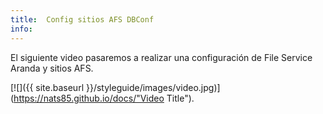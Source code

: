 ```yaml
---
title:  Config sitios AFS DBConf
info:
---
```


El siguiente video pasaremos a  realizar una configuración de File Service Aranda y sitios AFS.



[![]({{ site.baseurl }}/styleguide/images/video.jpg)](https://nats85.github.io/docs/"Video Title").
